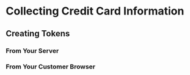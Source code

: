 # Collecting Credit Card Information

## Creating Tokens

### From Your Server

### From Your Customer Browser

